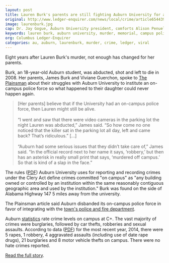 ```yaml
---
layout: post
title: Lauren Burk's parents are still fighting Auburn University for a campus police force
original: http://www.ledger-enquirer.com/news/local/crime/article65443982.html
image: laurenburk.jpg
cap: Dr. Jay Gogue, Auburn University president, comforts Alison Penuel, Delta Gamma president, during her remarks at Lauren Burk's memorial service Monday afternoon at Beard-Eaves Memorial Coliseum at Auburn University.
keywords: lauren burk, auburn university, murder, memorial, campus police
org: Columbus Ledger-Enquirer
categories: au, auburn, laurenburk, murder, crime, ledger, viral
---
```


Eight years after Lauren Burk's murder, not enough has changed for her parents.

<!--break-->

Burk, an 18-year-old Auburn student, was abducted, shot and left to die in 2008. Her parents, James Burk and Viviane Guerchon, spoke to [The Plainsman](http://www.theplainsman.com/article/2016/03/remembering-lauren-burk) about their struggles with Auburn University to institute an on-campus police force so what happened to their daughter could never happen again.

> [Her parents] believe that if the University had an on-campus police force, then Lauren might still be alive.<br><br>“I went and saw that there were video cameras in the parking lot the night Lauren was abducted,” James said. “So how come no one noticed that the killer sat in the parking lot all day, left and came back? That’s ridiculous.” [...]<br><br>“Auburn had some serious issues that they didn’t take care of,” James said. “In the official record next to her name it says, ‘robbery,’ but then has an asterisk in really small print that says, ‘murdered off campus.’ So that is kind of a slap in the face.”

The rules ([PDF](http://www.auburn.edu/administration/public_safety/documents/Main%20Campus%20Annual%20Security%20&%20Fire%20Safety%20Report%20FINAL.pdf)) Auburn University uses for reporting and recording crimes under the Clery Act define crimes committed "on campus" as "any building owned or controlled by an institution within the same reasonably contiguous geographic area and used by the institution." Burk was found on the side of Alabama Highway 147 5 miles away from the university.

The Plainsman article said Auburn disbanded its on-campus police force in favor of integrating with the [town's police and fire department](http://www.auburn.edu/administration/public_safety/campus_safety.html).

Auburn [statistics](http://www.collegefactual.com/colleges/auburn-university/student-life/crime/#) rate crime levels on campus at C+. The vast majority of crimes were burglaries, followed by car thefts, robberies and sexual assaults. According to data ([PDF](http://www.auburn.edu/administration/public_safety/documents/Main%20Campus%20Annual%20Security%20&%20Fire%20Safety%20Report%20FINAL.pdf)) for the most recent year, 2014, there were 5 rapes, 1 robbery, 4 aggravated assaults (including use of date rape drugs), 21 burglaries and 8 motor vehicle thefts on campus. There were no hate crimes reported.

[Read the full story](http://www.theplainsman.com/article/2016/03/remembering-lauren-burk).
